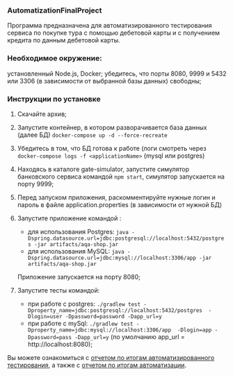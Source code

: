 ### AutomatizationFinalProject

Программа предназначена для автоматизированного тестирования сервиса по покупке тура с помощью дебетовой карты и с получением кредита
по данным дебетовой карты. 

### Необходимое окружение: 
установленный Node.js, Docker; 
убедитесь, что  порты  8080, 9999 и 5432 или 3306 (в зависимости от выбранной базы данных) свободны; 

### Инструкции по установке 
1. Скачайте архив;
1. Запустите контейнер, в котором разворачивается база данных (далее БД) `docker-compose up -d --force-recreate`
1. Убедитесь в том, что БД готова к работе (логи смотреть через `docker-compose logs -f <applicationName>` (mysql или postgres)
1. Находясь в каталоге gate-simulator, запустите симулятор банковского сервиса командой `npm start`, симулятор запускается на порту 9999;  
1. Перед запуском приложения, раскомментируйте нужные логин и пароль в файле application.properties (в зависимости от нужной БД)
1. Запустите приложение командой :
    * для использования Postgres: `java -Dspring.datasource.url=jdbc:postgresql://localhost:5432/postgres -jar artifacts/aqa-shop.jar` 
    * для использования MySQL: `java -Dspring.datasource.url=jdbc:mysql://localhost:3306/app -jar artifacts/aqa-shop.jar` 
      
   Приложение запускается на порту 8080; 
  
1. Запустите тесты командой: 
    * при работе с postgres: `./gradlew test -Dproperty_name=jdbc:postgresql://localhost:5432/postgres 
    -Dlogin=user -Dpassword=password -Dapp_url=y` 
    * при работе с mySql: `./gradlew test -Dproperty_name=jdbc:mysql://localhost:3306/app 
    -Dlogin=app -Dpassword=pass -Dapp_url=y` 
    (по умолчанию app_url = http://localhost:8080); 
    
    
 Вы можете ознакомиться с   [отчетом по итогам автоматизированного тестирования](https://github.com/AnnaPo-hub/AutomatizationFinalProject/blob/master/documentation/Report.md), а также 
 с [отчетом по итогам автоматизации](https://github.com/AnnaPo-hub/AutomatizationFinalProject/blob/master/documentation/Summary.md). 

     

